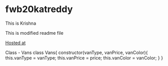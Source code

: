 # fwb20katreddy

This is Krishna

This is modified readme file

[Hosted at](http://https://fwb20katreddy.herokuapp.com/)

Class - Vans class Vans{ constructor(vanType, vanPrice, vanColor){ this.vanType = vanType; this.vanPrice = price; this.vanColor = vanColor; } }